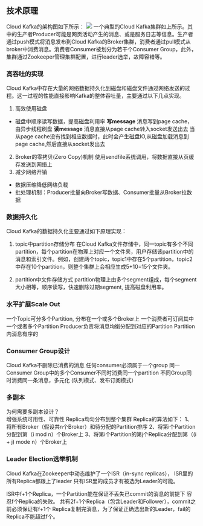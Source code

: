 ## 技术原理
Cloud Kafka的架构图如下所示：
![](http://imgcache.tce.fsphere.cn/image/mc.qcloudimg.com/static/img/c1094d009fa433ef2598e0deb51dde68/image.png)
一个典型的Cloud Kafka集群如上所示。其中的生产者Producer可能是网页活动产生的消息、或是服务日志等信息。生产者通过push模式将消息发布到Cloud Kafka的Broker集群，消费者通过pull模式从broker中消费消息。消费者Consumer被划分为若干个Consumer Group，此外，集群通过Zookeeper管理集群配置，进行leader选举，故障容错等。

### 高吞吐的实现
Cloud Kafka中存在大量的网络数据持久化到磁盘和磁盘文件通过网络发送的过程。这一过程的性能直接影响Kafka的整体吞吐量，主要通过以下几点实现。

1. 高效使用磁盘
- 磁盘中顺序读写数据，提高磁盘利用率
**写message**
消息写到page cache，由异步线程刷盘
**读message**
消息直接从page cache转入socket发送出去
当从page cache没有找到相应数据时，此时会产生磁盘IO,从磁盘加载消息到page cache,然后直接从socket发出去
2. Broker的零拷贝(Zero Copy)机制
     使用sendfile系统调用，将数据直接从页缓存发送到网络上
3. 减少网络开销
- 数据压缩降低网络负载
- 批处理机制：Producer批量向Broker写数据、Consumer批量从Broker拉数据

### 数据持久化
Cloud Kafka的数据持久化主要通过如下原理实现：
1. topic中partition存储分布
   在Cloud Kafka文件存储中，同一topic有多个不同partition，每个partition在物理上对应一个文件夹，用户存储该partition中的消息和索引文件。例如，创建两个topic，topic1中存在5个partition，topic2中存在10个partition，则整个集群上会相应生成5+10=15个文件夹。
   
2. partition中文件存储方式
   partition物理上由多个segment组成，每个segment大小相等，顺序读写，快速删除过期segment, 提高磁盘利用率。
   
### 水平扩展Scale Out
一个Topic可分多个Partition, 分布在一个或多个Broker上
一个消费者可订阅其中一个或者多个Partition
Producer负责将消息均衡分配到对应的Partition
Partition内消息有序的 

### Consumer Group设计
Cloud Kafka不删除已消费的消息
任何consumer必须属于一个group
同一Consumer Group中的多个Consumer不同时消费同一个partition
不同Group同时消费同一条消息，多元化 (队列模式、发布订阅模式）

### 多副本
为何需要多副本设计？  
 增强系统可用性、可靠性
Replica均匀分布到整个集群
Replica的算法如下：
1、将所有Broker（假设共n个Broker）和待分配的Partition排序
2、将第i个Partition分配到第（i mod n）个Broker上
3、将第i个Partition的第j个Replica分配到第（(i + j) mode n）个Broker上

### Leader Election选举机制

Cloud Kafka在Zookeeper中动态维护了一个ISR（in-sync replicas），
ISR里的所有Replica都跟上了leader
只有ISR里的成员才有被选为Leader的可能。

ISR中f+1个Replica，一个Partition能在保证不丢失已commit的消息的前提下
容忍f个Replica的失败。
共有2f+1个Replica（包含Leader和Follower），commit之前必须保证有f+1个
Replica复制完消息，为了保证正确选出新的Leader，fail的Replica不能超过f个。
